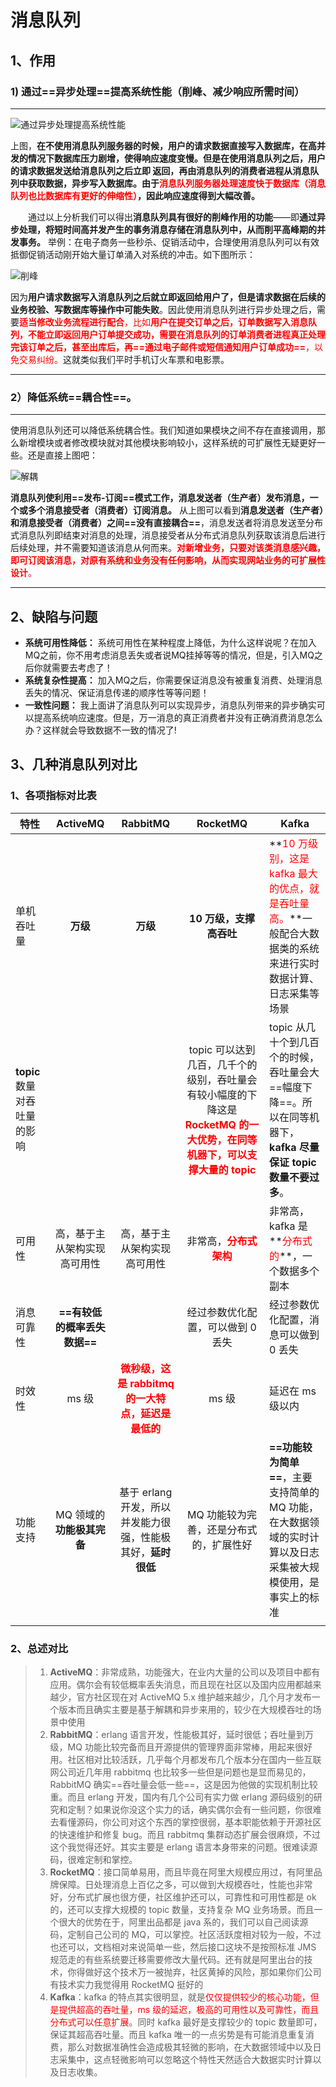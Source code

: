 # 消息队列

## 1、作用



### 1) 通过==异步处理==提高系统性能（削峰、减少响应所需时间）

------



![通过异步处理提高系统性能](https://my-blog-to-use.oss-cn-beijing.aliyuncs.com/2019-11/Asynchronous-message-queue.png)



上图，**在不使用消息队列服务器的时候，用户的请求数据直接写入数据库，在高并发的情况下数据库压力剧增，使得响应速度变慢。但是在使用消息队列之后，用户的请求数据发送给消息队列之后立即 返回，再由消息队列的消费者进程从消息队列中获取数据，异步写入数据库。由于<font color='red'>消息队列服务器处理速度快于数据库（消息队列也比数据库有更好的伸缩性）</font>，因此响应速度得到大幅改善。**

　　通过以上分析我们可以得出**消息队列具有很好的削峰作用的功能**——即**通过异步处理，将短时间高并发产生的事务消息存储在消息队列中，从而削平高峰期的并发事务。** 举例：在电子商务一些秒杀、促销活动中，合理使用消息队列可以有效抵御促销活动刚开始大量订单涌入对系统的冲击。如下图所示：

![削峰](https://my-blog-to-use.oss-cn-beijing.aliyuncs.com/2019-11/%E5%89%8A%E5%B3%B0-%E6%B6%88%E6%81%AF%E9%98%9F%E5%88%97.png)

​	因为**用户请求数据写入消息队列之后就立即返回给用户了，但是请求数据在后续的业务校验、写数据库等操作中可能失败**。因此使用消息队列进行异步处理之后，需要<font color='red'>**适当修改业务流程进行配合**，比如**用户在提交订单之后，订单数据写入消息队列，不能立即返回用户订单提交成功，需要在消息队列的订单消费者进程真正处理完该订单之后，甚至出库后，再==通过电子邮件或短信通知用户订单成功==**，以免交易纠纷。</font>这就类似我们平时手机订火车票和电影票。



------



### 2）降低系统==耦合性==。

------



​	使用消息队列还可以降低系统耦合性。我们知道如果模块之间不存在直接调用，那么新增模块或者修改模块就对其他模块影响较小，这样系统的可扩展性无疑更好一些。还是直接上图吧：



![解耦](https://my-blog-to-use.oss-cn-beijing.aliyuncs.com/2019-11/%E6%B6%88%E6%81%AF%E9%98%9F%E5%88%97-%E8%A7%A3%E8%80%A6.png)



**消息队列使利用==发布-订阅==模式工作，消息发送者（生产者）发布消息，一个或多个消息接受者（消费者）订阅消息。** 从上图可以看到**消息发送者（生产者）和消息接受者（消费者）之间==没有直接耦合==**，消息发送者将消息发送至分布式消息队列即结束对消息的处理，消息接受者从分布式消息队列获取该消息后进行后续处理，并不需要知道该消息从何而来。<font color='red'>**对新增业务，只要对该类消息感兴趣，即可订阅该消息，对原有系统和业务没有任何影响，从而实现网站业务的可扩展性设计**。</font>



------



## 2、缺陷与问题

- **系统可用性降低：** 系统可用性在某种程度上降低，为什么这样说呢？在加入MQ之前，你不用考虑消息丢失或者说MQ挂掉等等的情况，但是，引入MQ之后你就需要去考虑了！
- **系统复杂性提高：** 加入MQ之后，你需要保证消息没有被重复消费、处理消息丢失的情况、保证消息传递的顺序性等等问题！
- **一致性问题：** 我上面讲了消息队列可以实现异步，消息队列带来的异步确实可以提高系统响应速度。但是，万一消息的真正消费者并没有正确消费消息怎么办？这样就会导致数据不一致的情况了!



## 3、几种消息队列对比



### 1、各项指标对比表

| 特性                         |           ActiveMQ           |                           RabbitMQ                           |                           RocketMQ                           | Kafka                                                        |
| ---------------------------- | :--------------------------: | :----------------------------------------------------------: | :----------------------------------------------------------: | ------------------------------------------------------------ |
| 单机吞吐量                   |           **万级**           |                           **万级**                           |                   **10 万级，支撑高吞吐**                    | **<font color='red'>10 万级别，这是 kafka 最大的优点，就是吞吐量高。</font>**一般配合大数据类的系统来进行实时数据计算、日志采集等场景 |
| **topic** 数量对吞吐量的影响 |                              |                                                              | topic 可以达到几百，几千个的级别，吞吐量会有较小幅度的下降这是 **<font color='red'>RocketMQ 的一大优势，在同等机器下，可以支撑大量的 topic</font>** | topic 从几十个到几百个的时候，吞吐量会大==幅度下降==。所以在同等机器下，**kafka 尽量保证 topic 数量不要过多**。 |
| 可用性                       | 高，基于主从架构实现高可用性 |                 高，基于主从架构实现高可用性                 |       非常高，<font color='red'>**分布式架构**</font>        | 非常高，kafka 是**<font color='red'>分布式的</font>**，一个数据多个副本 |
| 消息可靠性                   | **==有较低的概率丢失数据==** |                                                              |              经过参数优化配置，可以做到 0 丢失               | 经过参数优化配置，消息可以做到 0 丢失                        |
| 时效性                       |            ms 级             | **<font color='red'>微秒级，这是 rabbitmq 的一大特点，延迟是最低的</font>** |                            ms 级                             | 延迟在 ms 级以内                                             |
| 功能支持                     |  MQ 领域的**功能极其完备**   | 基于 erlang 开发，所以并发能力很强，性能极其好，**延时很低** |           MQ 功能较为完善，还是分布式的，扩展性好            | **==功能较为简单==**，主要支持简单的 MQ 功能，在大数据领域的实时计算以及日志采集被大规模使用，是事实上的标准 |
|                              |                              |                                                              |                                                              |                                                              |



### 2、总述对比

> 1. **ActiveMQ**：非常成熟，功能强大，在业内大量的公司以及项目中都有应用。偶尔会有较低概率丢失消息，而且现在社区以及国内应用都越来越少，官方社区现在对 ActiveMQ 5.x 维护越来越少，几个月才发布一个版本而且确实主要是基于解耦和异步来用的，较少在大规模吞吐的场景中使用
> 2. **RabbitMQ**：erlang 语言开发，性能极其好，延时很低；吞吐量到万级，MQ 功能比较完备而且开源提供的管理界面非常棒，用起来很好用。社区相对比较活跃，几乎每个月都发布几个版本分在国内一些互联网公司近几年用 rabbitmq 也比较多一些但是问题也是显而易见的，RabbitMQ 确实==吞吐量会低一些==，这是因为他做的实现机制比较重。而且 erlang 开发，国内有几个公司有实力做 erlang 源码级别的研究和定制？如果说你没这个实力的话，确实偶尔会有一些问题，你很难去看懂源码，你公司对这个东西的掌控很弱，基本职能依赖于开源社区的快速维护和修复 bug。而且 rabbitmq 集群动态扩展会很麻烦，不过这个我觉得还好。其实主要是 erlang 语言本身带来的问题。很难读源码，很难定制和掌控。
> 3. **RocketMQ**：接口简单易用，而且毕竟在阿里大规模应用过，有阿里品牌保障。日处理消息上百亿之多，可以做到大规模吞吐，性能也非常好，分布式扩展也很方便，社区维护还可以，可靠性和可用性都是 ok 的，还可以支撑大规模的 topic 数量，支持复杂 MQ 业务场景。而且一个很大的优势在于，阿里出品都是 java 系的，我们可以自己阅读源码，定制自己公司的 MQ，可以掌控。社区活跃度相对较为一般，不过也还可以，文档相对来说简单一些，然后接口这块不是按照标准 JMS 规范走的有些系统要迁移需要修改大量代码。还有就是阿里出台的技术，你得做好这个技术万一被抛弃，社区黄掉的风险，那如果你们公司有技术实力我觉得用 RocketMQ 挺好的
> 4. **Kafka**：kafka 的特点其实很明显，就是<font color='red'>仅仅提供较少的核心功能，但是提供超高的吞吐量，ms 级的延迟，极高的可用性以及可靠性，而且分布式可以任意扩展</font>。同时 kafka 最好是支撑较少的 topic 数量即可，保证其超高吞吐量。而且 kafka 唯一的一点劣势是有可能消息重复消费，那么对数据准确性会造成极其轻微的影响，在大数据领域中以及日志采集中，这点轻微影响可以忽略这个特性天然适合大数据实时计算以及日志收集。